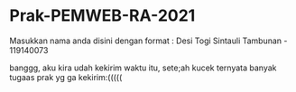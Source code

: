 # Prak-PEMWEB-RA-2021

Masukkan nama anda disini dengan format :
Desi Togi Sintauli Tambunan - 119140073

banggg, aku kira udah kekirim waktu itu, sete;ah kucek ternyata banyak tugaas prak yg ga kekirim:(((((
